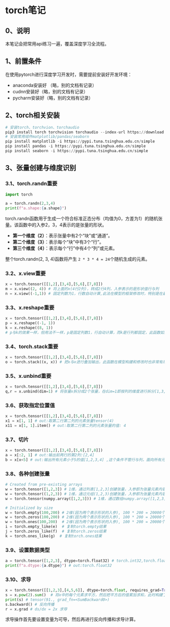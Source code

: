 # torch笔记

## 0、说明

本笔记会把常用api练习一遍，覆盖深度学习全流程。

## 1、前置条件

在使用pytorch进行深度学习开发时，需要提前安装好开发环境：

- anaconda安装好 （略，别的文档有记录）
- cudnn安装好（略，别的文档有记录）
- pycharm安装好（略，别的文档有记录）

## 2、torch相关安装
```python
# 安装torch、torchvion、torchaudio
pip3 install torch torchvision torchaudio --index-url https://download.pytorch.org/whl/cu118
# 安装常用组件matplotlib/pandas/seaborn
pip install matplotlib -i https://pypi.tuna.tsinghua.edu.cn/simple
pip install pandas -i https://pypi.tuna.tsinghua.edu.cn/simple
pip install seaborn -i https://pypi.tuna.tsinghua.edu.cn/simple
```

## 3、张量创建与维度识别

### 3.1、torch.randn重要

```python
import torch

a = torch.randn(2,3,4)
print(f"a.shape:{a.shape}")
```

torch.randn函数用于生成一个符合标准正态分布（均值为0，方差为1）的随机张量。该函数中的入参2，3，4表示的是张量的形状。

- **第一个维度（2）**：表示张量中有2个“块”或“通道”。
- **第二个维度（3）**：表示每个“块”中有3个“行”。
- **第三个维度（4）**：表示每个“行”中有4个“列”或元素。

整个torch.randn(2, 3, 4)函数将产生 `2 * 3 * 4 = 24`个随机生成的元素。

### 3.2、x.view重要

```python
x = torch.tensor([[1,2],[3,4],[5,6],[7,8]])
m = x.view((2, 4)) # 将上面的x(4行2列)，转成2行4列，入参表示的是形状值行与列
n = x.view((-1,1)) # 固定列数为1，行数自动计算,此法在模型的框架修改时，特别是在最后一层全连接层的修改时会用到此函数
```

### 3.3、x.reshape重要

```python
x = torch.tensor([[1,2],[3,4],[5,6],[7,8]])
p = x.reshape((-1, 1))
k = x.reshape((8, 1))
# p与k的效果一样，但用法不一样，p是固定列数1，行自动计算，而k是行列都固定，此函数如果行数定义超出范围或少于最大值时会报错
```

### 3.4、torch.stack重要

```python
x = torch.tensor([[1,2],[3,4],[5,6],[7,8]])
o = torch.stack((x, x)) # 把x与x进行叠加输出，此函数在模型构建和修改时也非常有用。
```

### 3.5、x.unbind重要

```python
x = torch.tensor([[1,2],[3,4],[5,6],[7,8]])
q,r = x.unbind(dim=1) # 将张量x拆分成2个张量，在dim=1即按列的维度进行拆分[1,3,5,7],[2,4,6,8]
```

### 3.6、获取指定位置值

```python
x = torch.tensor([[1,2],[3,4],[5,6],[7,8]])
x1 = x[1, 1] # out:取第二行第二列的元素张量tensor(4) 
x11 = x[1, 1].item() # out:取第二行第二列的元素张量的值: 4
```

### 3.7、切片

```python
x = torch.tensor([[1,2],[3,4],[5,6],[7,8]])
a = x[:2, 1] # out:输出前两行的第2列:[2,4]
b = x[x<5] # out:输出所有元素小于5的值[1,2,3,4] ,这个条件不管行与列，面向所有元素
```

### 3.8、各种创建张量

```python
# Created from pre-existing arrays
w = torch.tensor([1,2,3]) # 1维，通过列表[1,2,3]创建张量，入参即为张量元素内容
w = torch.tensor((1,2,3)) # 1维，通过元组(1,2,3)创建张量，入参即为张量元素内容
w = torch.tensor(numpy.array([1,2,3])) # 1维，通过数组numpy.array([1,2,3])创建张量，入参即为张量元素内容

# Initialized by size
w = torch.empty(100,200) # 2维(因为两个表示形状的入参), 100 * 200 = 20000个元素,各元素默认值为0
w = torch.zeros(100,200) # 2维(因为两个表示形状的入参), 100 * 200 = 20000个元素,各元素默认值为0
w = torch.ones(100,200)  # 2维(因为两个表示形状的入参), 100 * 200 = 20000个元素,各元素默认值为1
i = torch.empty_like(e)  # 复制torch.empty结果
j = torch.zeros_like(f)  # 复制torch.zeros结果
k = torch.ones_like(g)  # 复制torch.ones结果
```

### 3.9、设置数据类型

```python
a = torch.tensor([1,2,3], dtype=torch.float32) # torch.int32,torch.float32,torch.float64...
print(f"a.dtype:{a.dtype}") # out:torch.float32
```

### 3.10、求导

```python
x = torch.tensor([[1,2,3],[4,5,6]], dtype=torch.float, requires_grad=True) # 先设置变量可导
s = x.pow(2).sum()  # 将x中的每个元素求平方，然后把平方后的值累加求和，此时构建了一个式子 s = x^2
print(s) # tensor(91., grad_fn=<SumBackward0>)
s.backward() # 反向传播
r = x.grad # ds/dx = 2x 求导
```

求导操作首先要设置变量为可导，然后再进行反向传播和求导计算。
